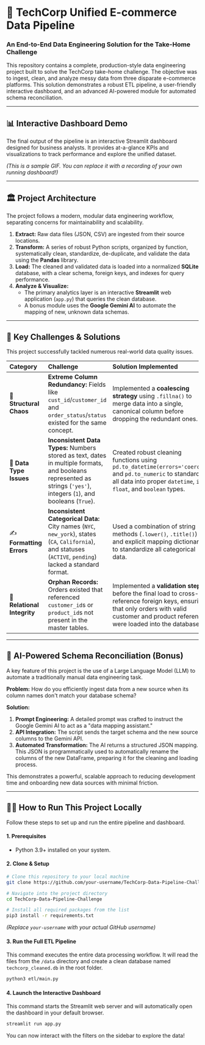 # 🚀 TechCorp Unified E-commerce Data Pipeline



### An End-to-End Data Engineering Solution for the Take-Home Challenge

This repository contains a complete, production-style data engineering project built to solve the TechCorp take-home challenge. The objective was to ingest, clean, and analyze messy data from three disparate e-commerce platforms. This solution demonstrates a robust ETL pipeline, a user-friendly interactive dashboard, and an advanced AI-powered module for automated schema reconciliation.

---

## 📊 Interactive Dashboard Demo

The final output of the pipeline is an interactive Streamlit dashboard designed for business analysts. It provides at-a-glance KPIs and visualizations to track performance and explore the unified dataset.



*(This is a sample GIF. You can replace it with a recording of your own running dashboard!)*

---

## 🏛️ Project Architecture

The project follows a modern, modular data engineering workflow, separating concerns for maintainability and scalability.



1.  **Extract:** Raw data files (JSON, CSV) are ingested from their source locations.
2.  **Transform:** A series of robust Python scripts, organized by function, systematically clean, standardize, de-duplicate, and validate the data using the **Pandas** library.
3.  **Load:** The cleaned and validated data is loaded into a normalized **SQLite** database, with a clear schema, foreign keys, and indexes for query performance.
4.  **Analyze & Visualize:**
    *   The primary analytics layer is an interactive **Streamlit** web application (`app.py`) that queries the clean database.
    *   A bonus module uses the **Google Gemini AI** to automate the mapping of new, unknown data schemas.

---

## 🎯 Key Challenges & Solutions

This project successfully tackled numerous real-world data quality issues.

| Category | Challenge | Solution Implemented |
| :--- | :--- | :--- |
| 🔀 **Structural Chaos** | **Extreme Column Redundancy:** Fields like `cust_id`/`customer_id` and `order_status`/`status` existed for the same concept. | Implemented a **coalescing strategy** using `.fillna()` to merge data into a single, canonical column before dropping the redundant ones. |
| 🔢 **Data Type Issues** | **Inconsistent Data Types:** Numbers stored as text, dates in multiple formats, and booleans represented as strings (`'yes'`), integers (`1`), and booleans (`True`). | Created robust cleaning functions using `pd.to_datetime(errors='coerce')` and `pd.to_numeric` to standardize all data into proper `datetime`, `int`, `float`, and `boolean` types. |
| ✍️ **Formatting Errors** | **Inconsistent Categorical Data:** City names (`NYC`, `new_york`), states (`CA`, `California`), and statuses (`ACTIVE`, `pending`) lacked a standard format. | Used a combination of string methods (`.lower()`, `.title()`) and explicit mapping dictionaries to standardize all categorical data. |
| 🔗 **Relational Integrity** | **Orphan Records:** Orders existed that referenced `customer_id`s or `product_id`s not present in the master tables. | Implemented a **validation step** before the final load to cross-reference foreign keys, ensuring that only orders with valid customer and product references were loaded into the database. |

---

## 🤖 AI-Powered Schema Reconciliation (Bonus)

A key feature of this project is the use of a Large Language Model (LLM) to automate a traditionally manual data engineering task.

**Problem:** How do you efficiently ingest data from a new source when its column names don't match your database schema?

**Solution:**
1.  **Prompt Engineering:** A detailed prompt was crafted to instruct the Google Gemini AI to act as a "data mapping assistant."
2.  **API Integration:** The script sends the target schema and the new source columns to the Gemini API.
3.  **Automated Transformation:** The AI returns a structured JSON mapping. This JSON is programmatically used to automatically rename the columns of the new DataFrame, preparing it for the cleaning and loading process.

This demonstrates a powerful, scalable approach to reducing development time and onboarding new data sources with minimal friction.

---

## 🏃‍♀️ How to Run This Project Locally

Follow these steps to set up and run the entire pipeline and dashboard.

#### **1. Prerequisites**
*   Python 3.9+ installed on your system.

#### **2. Clone & Setup**
```bash
# Clone this repository to your local machine
git clone https://github.com/your-username/TechCorp-Data-Pipeline-Challenge.git

# Navigate into the project directory
cd TechCorp-Data-Pipeline-Challenge

# Install all required packages from the list
pip3 install -r requirements.txt
```
*(Replace `your-username` with your actual GitHub username)*

#### **3. Run the Full ETL Pipeline**
This command executes the entire data processing workflow. It will read the files from the `/data` directory and create a clean database named `techcorp_cleaned.db` in the root folder.
```bash
python3 etl/main.py
```

#### **4. Launch the Interactive Dashboard**
This command starts the Streamlit web server and will automatically open the dashboard in your default browser.
```bash
streamlit run app.py
```
You can now interact with the filters on the sidebar to explore the data!
